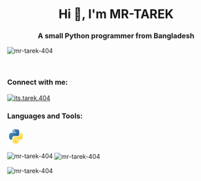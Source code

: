 <h1 align="center">Hi 👋, I'm MR-TAREK</h1>
<h3 align="center">A small Python programmer from Bangladesh</h3>

<p align="left"> <img src="https://komarev.com/ghpvc/?username=mr-tarek-404&label=Profile%20views&color=0e75b6&style=flat" alt="mr-tarek-404" /> </p>

<p align="left"> <a href="https://twitter.com/" target="blank"><img src="https://img.shields.io/twitter/follow/?logo=twitter&style=for-the-badge" alt="" /></a> </p>

<h3 align="left">Connect with me:</h3>
<p align="left">
<a href="https://fb.com/its.tarek.404" target="blank"><img align="center" src="https://raw.githubusercontent.com/rahuldkjain/github-profile-readme-generator/master/src/images/icons/Social/facebook.svg" alt="its.tarek.404" height="30" width="40" /></a>
</p>

<h3 align="left">Languages and Tools:</h3>
<p align="left"> <a href="https://www.python.org" target="_blank" rel="noreferrer"> <img src="https://raw.githubusercontent.com/devicons/devicon/master/icons/python/python-original.svg" alt="python" width="40" height="40"/> </a> </p>

<p><img align="left" src="https://github-readme-stats.vercel.app/api/top-langs?username=mr-tarek-404&show_icons=true&locale=en&layout=compact" alt="mr-tarek-404" /></p>

<p>&nbsp;<img align="center" src="https://github-readme-stats.vercel.app/api?username=mr-tarek-404&show_icons=true&locale=en" alt="mr-tarek-404" /></p>

<p><img align="center" src="https://github-readme-streak-stats.herokuapp.com/?user=mr-tarek-404&" alt="mr-tarek-404" /></p>
